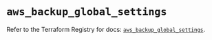 # `aws_backup_global_settings`

Refer to the Terraform Registry for docs: [`aws_backup_global_settings`](https://registry.terraform.io/providers/hashicorp/aws/6.19.0/docs/resources/backup_global_settings).
